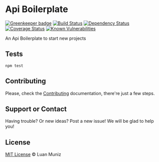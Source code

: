 Api Boilerplate
=========

[![Greenkeeper badge](https://badges.greenkeeper.io/luanmuniz/api-boilerplate.svg)](https://greenkeeper.io/)
[![Build Status][travis-image]][travis-url] [![Dependency Status][depstat-image]][depstat-url] [![Coverage Status][coverrals-image]][coverrals-url] [![Known Vulnerabilities][synk-image]][synk-url]

An Api Boilerplate to start new projects

## Tests
`npm test`

## Contributing
Please, check the [Contributing](CONTRIBUTING.md) documentation, there're just a few steps.

## Support or Contact

Having trouble? Or new ideas? Post a new issue! We will be glad to help you!

## License

[MIT License](http://luanmuniz.mit-license.org) © Luan Muniz

[travis-url]: https://travis-ci.org/luanmuniz/api-boilerplate
[travis-image]: https://travis-ci.org/luanmuniz/api-boilerplate.png?branch=master
[depstat-url]: https://david-dm.org/luanmuniz/api-boilerplate#info=devDependencies
[depstat-image]: https://david-dm.org/luanmuniz/api-boilerplate/dev-status.png
[coverrals-image]: https://coveralls.io/repos/github/luanmuniz/api-boilerplate/badge.svg?branch=master
[coverrals-url]: https://coveralls.io/github/luanmuniz/api-boilerplate?branch=master
[synk-image]: https://snyk.io/test/github/luanmuniz/api-boilerplate/badge.svg
[synk-url]: https://snyk.io/test/github/luanmuniz/api-boilerplate